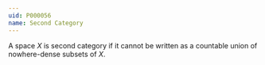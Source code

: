 ```yaml
---
uid: P000056
name: Second Category
---
```

A space $X$ is second category if it cannot be written as a countable union of nowhere-dense subsets of $X$.

